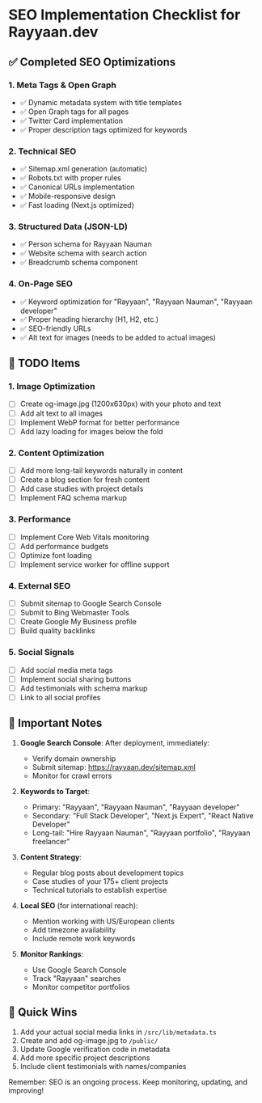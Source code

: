# SEO Implementation Checklist for Rayyaan.dev

## ✅ Completed SEO Optimizations

### 1. **Meta Tags & Open Graph**
- ✅ Dynamic metadata system with title templates
- ✅ Open Graph tags for all pages
- ✅ Twitter Card implementation
- ✅ Proper description tags optimized for keywords

### 2. **Technical SEO**
- ✅ Sitemap.xml generation (automatic)
- ✅ Robots.txt with proper rules
- ✅ Canonical URLs implementation
- ✅ Mobile-responsive design
- ✅ Fast loading (Next.js optimized)

### 3. **Structured Data (JSON-LD)**
- ✅ Person schema for Rayyaan Nauman
- ✅ Website schema with search action
- ✅ Breadcrumb schema component

### 4. **On-Page SEO**
- ✅ Keyword optimization for "Rayyaan", "Rayyaan Nauman", "Rayyaan developer"
- ✅ Proper heading hierarchy (H1, H2, etc.)
- ✅ SEO-friendly URLs
- ✅ Alt text for images (needs to be added to actual images)

## 🔄 TODO Items

### 1. **Image Optimization**
- [ ] Create og-image.jpg (1200x630px) with your photo and text
- [ ] Add alt text to all images
- [ ] Implement WebP format for better performance
- [ ] Add lazy loading for images below the fold

### 2. **Content Optimization**
- [ ] Add more long-tail keywords naturally in content
- [ ] Create a blog section for fresh content
- [ ] Add case studies with project details
- [ ] Implement FAQ schema markup

### 3. **Performance**
- [ ] Implement Core Web Vitals monitoring
- [ ] Add performance budgets
- [ ] Optimize font loading
- [ ] Implement service worker for offline support

### 4. **External SEO**
- [ ] Submit sitemap to Google Search Console
- [ ] Submit to Bing Webmaster Tools
- [ ] Create Google My Business profile
- [ ] Build quality backlinks

### 5. **Social Signals**
- [ ] Add social media meta tags
- [ ] Implement social sharing buttons
- [ ] Add testimonials with schema markup
- [ ] Link to all social profiles

## 📝 Important Notes

1. **Google Search Console**: After deployment, immediately:
   - Verify domain ownership
   - Submit sitemap: https://rayyaan.dev/sitemap.xml
   - Monitor for crawl errors

2. **Keywords to Target**:
   - Primary: "Rayyaan", "Rayyaan Nauman", "Rayyaan developer"
   - Secondary: "Full Stack Developer", "Next.js Expert", "React Native Developer"
   - Long-tail: "Hire Rayyaan Nauman", "Rayyaan portfolio", "Rayyaan freelancer"

3. **Content Strategy**:
   - Regular blog posts about development topics
   - Case studies of your 175+ client projects
   - Technical tutorials to establish expertise

4. **Local SEO** (for international reach):
   - Mention working with US/European clients
   - Add timezone availability
   - Include remote work keywords

5. **Monitor Rankings**:
   - Use Google Search Console
   - Track "Rayyaan" searches
   - Monitor competitor portfolios

## 🚀 Quick Wins

1. Add your actual social media links in `/src/lib/metadata.ts`
2. Create and add og-image.jpg to `/public/`
3. Update Google verification code in metadata
4. Add more specific project descriptions
5. Include client testimonials with names/companies

Remember: SEO is an ongoing process. Keep monitoring, updating, and improving!